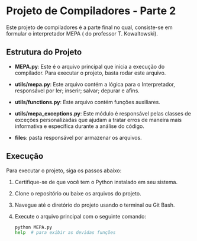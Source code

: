 # Projeto de Compiladores - Parte 2

Este projeto de compiladores é a parte final no qual, consiste-se em formular o interpretador MEPA ( do professor  T. Kowaltowski).

## Estrutura do Projeto

- **MEPA.py**: Este é o arquivo principal que inicia a execução do compilador. Para executar o projeto, basta rodar este arquivo.

- **utils/mepa.py**: Este arquivo contém a lógica para o Interpretador, responsável por ler; inserir; salvar; depurar e afins.

- **utils/functions.py**: Este arquivo contém funções auxiliares.

- **utils/mepa_exceptions.py**: Este módulo é responsável pelas classes de exceções personalizadas que ajudam a tratar erros de maneira mais informativa e específica durante a análise do código.

- **files**: pasta responsável por armazenar os arquivos.


## Execução

Para executar o projeto, siga os passos abaixo:

1. Certifique-se de que você tem o Python instalado em seu sistema.
2. Clone o repositório ou baixe os arquivos do projeto.
3. Navegue até o diretório do projeto usando o terminal ou Git Bash.
4. Execute o arquivo principal com o seguinte comando:

   ```bash
   python MEPA.py
   help  # para exibir as devidas funções

